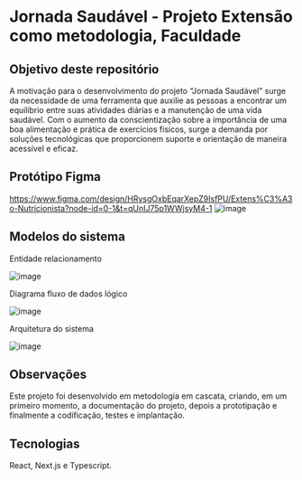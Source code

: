 # Jornada Saudável - Projeto Extensão como metodologia, Faculdade

## Objetivo deste repositório

A motivação para o desenvolvimento do projeto “Jornada Saudável” surge da necessidade de uma ferramenta que auxilie as pessoas a encontrar um equilíbrio entre suas atividades diárias e a manutenção de uma vida saudável. Com o aumento da conscientização sobre a importância de uma boa alimentação e prática de exercícios físicos, surge a demanda por soluções tecnológicas que proporcionem suporte e orientação de maneira acessível e eficaz.

## Protótipo Figma
https://www.figma.com/design/HRysgOxbEqarXepZ9IsfPU/Extens%C3%A3o-Nutricionista?node-id=0-1&t=qUnIJ75p1WWjsyM4-1
![image](https://github.com/wrspada02/jornada-saudavel/assets/90157791/bc5337f9-50f6-4d93-abe5-4e311c110a32)

## Modelos do sistema
Entidade relacionamento

![image](https://github.com/wrspada02/jornada-saudavel/assets/90157791/a7c915ba-7783-4341-9e47-b8d1f12cc5e6)

Diagrama fluxo de dados lógico

![image](https://github.com/wrspada02/jornada-saudavel/assets/90157791/6bbed79b-d8b0-44ae-9144-c631f60d74b7)

Arquitetura do sistema

![image](https://github.com/wrspada02/jornada-saudavel/assets/90157791/d3510449-fcff-48f7-9ffa-bcaf93f90a13)


## Observações
Este projeto foi desenvolvido em metodologia em cascata, criando, em um primeiro momento, a documentação do projeto, depois a prototipação e finalmente a codificação, testes e implantação.

## Tecnologias
React, Next.js e Typescript.
